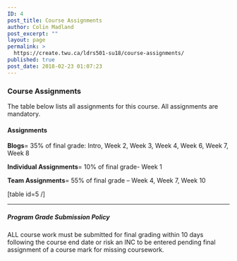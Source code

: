 ```yaml
---
ID: 4
post_title: Course Assignments
author: Colin Madland
post_excerpt: ""
layout: page
permalink: >
  https://create.twu.ca/ldrs501-su18/course-assignments/
published: true
post_date: 2018-02-23 01:07:23
---
```

### Course Assignments

The table below lists all assignments for this course. All assignments are mandatory.

#### Assignments

**Blogs**= 35% of final grade: Intro, Week 2, Week 3, Week 4, Week 6, Week 7, Week 8

**Individual Assignments**= 10% of final grade- Week 1

**Team Assignments**= 55% of final grade – Week 4, Week 7, Week 10

[table id=5 /]

<hr />

##### Program Grade Submission Policy

ALL course work must be submitted for final grading within 10 days following the course end date or risk an INC to be entered pending final assignment of a course mark for missing coursework.
